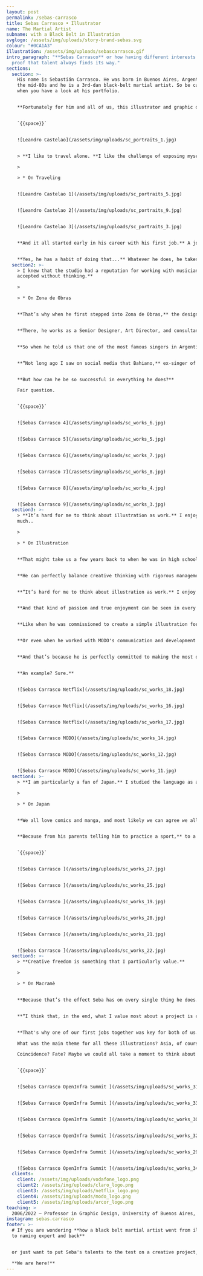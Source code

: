 ```yaml
---
layout: post
permalink: /sebas-carrasco
title: Sebas Carrasco • Illustrator
name: The Martial Artist
subname: with a Black Belt in Illustration
svglogo: /assets/img/uploads/story-brand-sebas.svg
colour: "#0CA1A3"
illustration: /assets/img/uploads/sebascarrasco.gif
intro_paragraph: "**Sebas Carrasco** or how having different interests might be
  proof that talent always finds its way."
sections:
  section: >-
    His name is Sebastián Carrasco. He was born in Buenos Aires, Argentina in
    the mid-80s and he is a 3rd-dan black-belt martial artist. So be careful
    when you have a look at his portfolio. 


    **Fortunately for him and all of us, this illustrator and graphic designer won’t let you down.** He’s the full package. Not only does he have a huge talent for turning people and spaces into complex but at the same time extremely simple illustrations; he also has a great eye for art direction and the perfect balance that allows him to find the perfect strategy and concept for each project.


    `{{space}}`


    ![Leandro Castelao](/assets/img/uploads/sc_portraits_1.jpg)


    > **I like to travel alone. **I like the challenge of exposing myself to the world a little more.

    >

    > * On Traveling


    ![Leandro Castelao 1](/assets/img/uploads/sc_portraits_5.jpg)


    ![Leandro Castelao 2](/assets/img/uploads/sc_portraits_9.jpg)


    ![Leandro Castelao 3](/assets/img/uploads/sc_portraits_3.jpg)


    **And it all started early in his career with his first job.** A job he thought would be more about design but turned out to be almost fully about illustration. A job where he went from art rookie to the artist in charge of illustrations that world-famous models were wearing on the catwalk at an international fashion show.


    **Yes, he has a habit of doing that...** Whatever he does, he takes it to the next level.
  section2: >-
    > I knew that the studio had a reputation for working with musicians. **I
    accepted without thinking.**

    >

    > * On Zona de Obras


    **That’s why when he first stepped into Zona de Obras,** the design studio where he still works 14 years on, they couldn’t let him go. 


    **There, he works as a Senior Designer, Art Director, and consultant in branding and strategic brand management.** But that’s not all. Lately, as part of the process of promoting the studio's digital profile, he also coordinates the development of UX/UI projects, while leading the whole initiative on all different fronts. Quite impressive. 


    **So when he told us that one of the most famous singers in Argentina** has a portrait done by him on his wall, well, we were not surprised. 


    **“Not long ago I saw on social media that Bahiano,** ex-singer of Los Pericos, has a quite large painting in his living room with an illustration of his face that I did for the cover of a record. I don’t even think he remembers who I am or where that illustration came from, but it's there. As part of his home decoration.”


    **But how can he be so successful in everything he does?** 

    Fair question. 


    `{{space}}`


    ![Sebas Carrasco 4](/assets/img/uploads/sc_works_6.jpg)


    ![Sebas Carrasco 5](/assets/img/uploads/sc_works_5.jpg)


    ![Sebas Carrasco 6](/assets/img/uploads/sc_works_7.jpg)


    ![Sebas Carrasco 7](/assets/img/uploads/sc_works_8.jpg)


    ![Sebas Carrasco 8](/assets/img/uploads/sc_works_4.jpg)


    ![Sebas Carrasco 9](/assets/img/uploads/sc_works_3.jpg)
  section3: >-
    > **It’s hard for me to think about illustration as work.** I enjoy it too
    much..

    >

    > * On Illustration


    **That might take us a few years back to when he was in high school and planning what to do next.** Career consultants told him he has capabilities for design and management. Two completely different stories. Two scenarios that are not likely to come together, at least in most cases. Ultimately, two sides of the same coin, as we now know. Time just proved this. Seba had, and has, aptitudes for all that and more.


    **He can perfectly balance creative thinking with rigorous management.** Teaching design at Universidad de Buenos Aires with a top-level Tae-kwon-do career. And he can even find the time to explore, create and enjoy the art of illustration. Something he is (also) extremely good at. Something he does on a freelance basis, all the time. And he has a lot of fun doing it.


    **“It’s hard for me to think about illustration as work.** I enjoy it too much. Sometimes I just sit on the couch and start drawing on my iPad. That’s also work, of course, but on a whole different level. With a whole different angle. The desk is for branding. The couch is for illustration!”


    **And that kind of passion and true enjoyment can be seen in every single illustration project he has worked on.**


    **Like when he was commissioned to create a simple illustration for Netflix.** It was his first illustration gig for a big-name client and they asked him to go for a random generic illustration. Did he do that? No way. He worked on an extremely famous actor’s portrait. Was it the right call? Definitely. The client loved the portrait so much that they changed the brief and asked him to develop a full series. 


    **Or even when he worked with MODO's communication and development team to create some illustrations for the app,**  its digital platforms, and even some street advertising campaigns. Huge name, huge project. Huge engagement. Those illustrations are still circulating a lot, and they opened many doors for him.


    **And that’s because he is perfectly committed to making the most out of every single project he has on the table.** A commitment that can also be seen in everything he does.


    **An example? Sure.** 


    ![Sebas Carrasco Netflix](/assets/img/uploads/sc_works_18.jpg)


    ![Sebas Carrasco Netflix](/assets/img/uploads/sc_works_16.jpg)


    ![Sebas Carrasco Netflix](/assets/img/uploads/sc_works_17.jpg)


    ![Sebas Carrasco MODO](/assets/img/uploads/sc_works_14.jpg)


    ![Sebas Carrasco MODO](/assets/img/uploads/sc_works_12.jpg)


    ![Sebas Carrasco MODO](/assets/img/uploads/sc_works_11.jpg)
  section4: >-
    > **I am particularly a fan of Japan.** I studied the language as a child.

    >

    > * On Japan


    **We all love comics and manga, and most likely we can agree we all love Japanese culture, right?** But Sebas took this love to a whole new level. Forget about martial arts. We are talking about studying Japanese for years and visiting the country not once, but twice (and planning a third). For pleasure, sure. But that’s the kind of commitment Sebas has to everything he does. Please bear in mind that from Buenos Aires, Argentina to Tokyo, Japan, it’s not only a looooong journey. But a complicated and expensive one, especially these days. But he wants to do it. So he does it. As always in his life. 


    **Because from his parents telling him to practice a sport,** to a 3rd-dan black belt, it’s a long journey. And he walked it. From liking to draw to having a 300 portrait project on Instagram, it’s a long journey too, and he drew that path as well.


    `{{space}}`


    ![Sebas Carrasco ](/assets/img/uploads/sc_works_27.jpg)


    ![Sebas Carrasco ](/assets/img/uploads/sc_works_25.jpg)


    ![Sebas Carrasco ](/assets/img/uploads/sc_works_19.jpg)


    ![Sebas Carrasco ](/assets/img/uploads/sc_works_20.jpg)


    ![Sebas Carrasco ](/assets/img/uploads/sc_works_21.jpg)


    ![Sebas Carrasco ](/assets/img/uploads/sc_works_22.jpg)
  section5: >-
    > **Creative freedom is something that I particularly value.**

    >

    > * On Macramè


    **Because that’s the effect Seba has on every single thing he does.** He makes it bigger, better, and more substantial. He makes it grow. While he grows. And that’s why we have such a great time working together. Macramè needs his kind of spirit, and he needs Macramè’s way of thinking and doing.


    **“I think that, in the end, what I value most about a project is creative freedom,** the exchange of ideas with the client or project manager, and respect for one's work. That is something that I particularly value. And that’s what I have with Macramè!”


    **That's why one of our first jobs together was key for both of us.** We needed a great illustrator to create an illustration system for the OpenStack Summit. And he wanted to set out as a freelance illustrator. So he developed a series of icons and illustrations that we all loved.

    What was the main theme for all these illustrations? Asia, of course. 

    Coincidence? Fate? Maybe we could all take a moment to think about that. 


    `{{space}}`


    ![Sebas Carrasco OpenInfra Summit ](/assets/img/uploads/sc_works_31.jpg)


    ![Sebas Carrasco OpenInfra Summit ](/assets/img/uploads/sc_works_33.jpg)


    ![Sebas Carrasco OpenInfra Summit ](/assets/img/uploads/sc_works_30.jpg)


    ![Sebas Carrasco OpenInfra Summit ](/assets/img/uploads/sc_works_32.jpg)


    ![Sebas Carrasco OpenInfra Summit ](/assets/img/uploads/sc_works_29.jpg)


    ![Sebas Carrasco OpenInfra Summit ](/assets/img/uploads/sc_works_34.jpg)
  clients:
    client: /assets/img/uploads/vodafone_logo.png
    client2: /assets/img/uploads/claro_logo.png
    client3: /assets/img/uploads/netflix_logo.png
    client4: /assets/img/uploads/modo_logo.png
    client5: /assets/img/uploads/arcor_logo.png
teaching: >
  2006/2022 — Professor in Graphic Design, University of Buenos Aires, Argentina.
imstagram: sebas.carrasco
footer: >-
  # If you are wondering **how a black belt martial artist went from illustrator
  to naming expert and back** 


  or just want to put Seba's talents to the test on a creative project, just say the word.\

  **We are here!**
---
```


